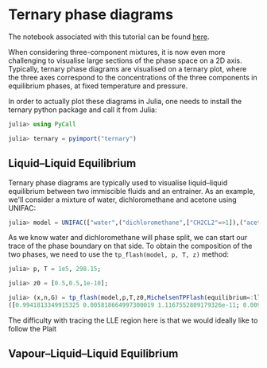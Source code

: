 # Ternary phase diagrams

The notebook associated with this tutorial can be found [here](../../../examples/ternary_phase_diagrams.ipynb).

When considering three-component mixtures, it is now even more challenging to visualise large sections of the phase space on a 2D axis.
Typically, ternary phase diagrams are visualised on a ternary plot, where the three axes correspond to the concentrations of the three components in equilibrium phases, at fixed temperature and pressure.

In order to actually plot these diagrams in Julia, one needs to install the ternary python package and call it from Julia:

```julia
julia> using PyCall

julia> ternary = pyimport("ternary")
```

## Liquid–Liquid Equilibrium

Ternary phase diagrams are typically used to visualise liquid–liquid equilibrium between two immiscible fluids and an entrainer.
As an example, we'll consider a mixture of water, dichloromethane and acetone using UNIFAC:

```julia
julia> model = UNIFAC(["water",("dichloromethane",["CH2CL2"=>1]),("acetone",["CH3"=>1,"CH3CO"=>1])])
```

As we know water and dichloromethane will phase split, we can start our trace of the phase boundary on that side.
To obtain the composition of the two phases, we need to use the `tp_flash(model, p, T, z)` method:

```julia
julia> p, T = 1e5, 298.15;

julia> z0 = [0.5,0.5,1e-10];

julia> (x,n,G) = tp_flash(model,p,T,z0,MichelsenTPFlash(equilibrium=:lle))
([0.9941813349915325 0.005818664997300019 1.1167552809179326e-11; 0.009492840315784318 0.9905071594960436 1.8817198921812175e-10], [0.49523586949546133 0.0028984768852708584 5.5629416193349775e-12; 0.004764130510680909 0.49710152310858685 9.443705837956089e-11], -6.933551486428005)
```

The difficulty with tracing the LLE region here is that we would ideally like to follow the Plait

## Vapour–Liquid–Liquid Equilibrium
